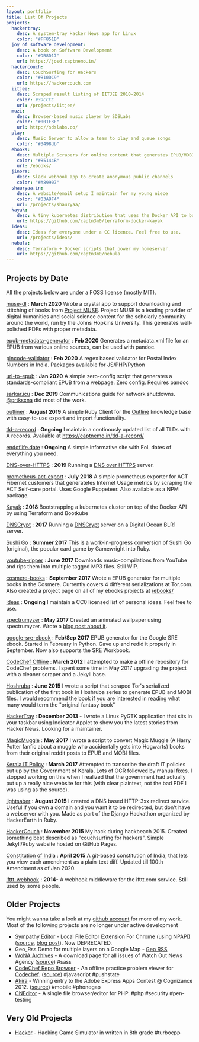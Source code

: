 ```yaml
---
layout: portfolio
title: List Of Projects
projects:
  hackertray:
    desc: A system-tray Hacker News app for Linux
    color: "#FF851B"
  joy of software development:
    desc: A book on Software Development
    color: "#DB8D17"
    url: https://josd.captnemo.in/
  hackercouch:
    desc: CouchSurfing for Hackers
    color: "#B10DC9"
    url: https://hackercouch.com
  iitjee:
    desc: Scraped result listing of IITJEE 2010-2014
    color: #39CCCC
    url: /projects/iitjee/
  muzi:
    desc: Browser-based music player by SDSLabs
    color: "#001F3F"
    url: http://sdslabs.co/
  play:
    desc: Music Server to allow a team to play and queue songs
    color: "#3498db"
  ebooks:
    desc: Multiple Scrapers for online content that generates EPUB/MOBI files
    color: "#85144B"
    url: /ebooks/
  jinora:
    desc: Slack webhook app to create anonymous public channels
    color: "#A89907"
  shauryaa.in:
    desc: A website/email setup I maintain for my young niece
    color: "#03A9F4"
    url: /projects/shauryaa/
  kayak:
    desc: A tiny kubernetes distribution that uses the Docker API to bootstrap a control plane
    url: https://github.com/captn3m0/terraform-docker-kayak
  ideas:
    desc: Ideas for everyone under a CC licence. Feel free to use.
    url: /projects/ideas/
  nebula:
    desc: Terraform + Docker scripts that power my homeserver.
    url: https://github.com/captn3m0/nebula
---
```


## Projects by Date

All the projects below are under a FOSS license (mostly MIT).

[muse-dl][muse]
: **March 2020** Wrote a crystal app to support downloading and stitching of books from [Project MUSE](https://muse.jhu.edu/). Project MUSE is a leading provider of digital humanities and social science content for the scholarly community around the world, run by the Johns Hopkins University. This generates well-polished PDFs with proper metadata.

[epub-metadata-generator][emg]
: **Feb 2020** Generates a metadata.xml file for an EPUB from various online sources, can be used with pandoc.

[pincode-validator][pincode]
: **Feb 2020** A regex based validator for Postal Index Numbers in India. Packages available for JS/PHP/Python

[url-to-epub][url-to-epub]
: **Jan 2020** A simple zero-config script that generates a standards-compliant EPUB from a webpage. Zero config. Requires pandoc

[sarkar.icu][sarkar.icu]
: **Dec 2019** Communications guide for network shutdowns. [@prtksxna](https://twitter.com/prtksxna) did most of the work.

[outliner][outliner]
: **August 2019** A simple Ruby Client for the [Outline](https://www.getoutline.com/) knowledge base with easy-to-use export and import functionality.

[tld-a-record][tld]
: **Ongoing** I maintain a continously updated list of all TLDs with A records. Available at https://captnemo.in/tld-a-record/

[endoflife.date][eoldate]
: **Ongoing** A simple informative site with EoL dates of everything you need.

[DNS-over-HTTPS][doh]
: **2019** Running a [DNS over HTTPS](https://hacks.mozilla.org/2018/05/a-cartoon-intro-to-dns-over-https/) server.

[prometheus-act-export][pae]
: **July 2018** A simple prometheus exporter for ACT Fibernet customers that generatetes Internet Usage metrics by scraping the ACT Self-care portal. Uses Google Puppeteer. Also available as a NPM package.

[Kayak][kayak]
: **2018** Bootstrapping a kubernetes cluster on top of the Docker API by using Terraform and Bootkube

[DNSCrypt](/dnscrypt/)
: **2017** Running a [DNSCrypt](https://dnscrypt.info) server on a Digital Ocean BLR1 server.

[Sushi Go][sushigo]
: **Summer 2017** This is a work-in-progress conversion of Sushi Go (original), the popular card game by Gamewright into Ruby.

[youtube-ripper][ytripper]
: **June 2017** Downloads music-compilations from YouTube and rips them into multiple tagged MP3 files. Still WIP.

[cosmere-books][cosmere]
: **September 2017** Wrote a EPUB generator for multiple books in the Cosmere. Currently covers 4 different serializations at Tor.com. Also created a project page on all of my ebooks projects at [/ebooks/](/ebooks/)

[ideas][ideas]
: **Ongoing** I maintain a CC0 licensed list of personal ideas. Feel free to use.

[spectrumyzer][spectrumyzer]
: **May 2017** Created an animated wallpaper using spectrumyzer. Wrote a [blog post about it](/blog/2017/05/01/spectrumyzer-visualization/).

[google-sre-ebook][sre]
: **Feb/Sep 2017** EPUB generator for the Google SRE ebook. Started in February in Python. Gave up and redid it properly in September. Now also supports the SRE Workbook.

[CodeChef Offline][codechef]
: **March 2012** I attempted to make a offline repository for CodeChef problems. I spent some time in May 2017 upgrading the project with a cleaner scraper and a Jekyll base.

[Hoshruba][hoshruba]
: **June 2015** I wrote a script that scraped Tor's serialized publication of the first book in Hoshruba series to generate EPUB and MOBI files. I would recommend the book if you are interested in reading what many would term the "original fantasy book"

[HackerTray][hackertray]
: **December 2013 -** I wrote a Linux PyGTK application that sits in your taskbar using Indicator Applet to show you the latest stories from Hacker News. Looking for a maintainer.

[MagicMuggle][magicmuggle]
: **May 2017** I wrote a script to convert Magic Muggle (A Harry Potter fanfic about a muggle who accidentally gets into Hogwarts) books from their original reddit posts to EPUB and MOBI files.

[Kerala IT Policy][kerala-it]
: **March 2017** Attempted to transcribe the draft IT policies put up by the Government of Kerala. Lots of OCR followed by manual fixes. I stopped working on this when I realized that the government had actually put up a really nice website for this (with clear plaintext, not the bad PDF I was using as the source).

[lightsaber][lightsaber]
: **August 2015** I created a DNS based HTTP-3xx redirect service. Useful if you own a domain and you want it to be redirected, but don't have a webserver with you. Made as part of the Django Hackathon organized by HackerEarth in Ruby.

[HackerCouch][hackercouch]
: **November 2015** My hack during hackbeach 2015. Created something best described as "couchsurfing for hackers". Simple Jekyll/Ruby website hosted on GitHub Pages.

[Constitution of India][cons]
: **April 2015** A git-based constitution of India, that lets you view each amendment as a plain-text diff. Updated till 100th Amendment as of Jan 2020.

[ifttt-webhook][ifttt]
: **2014-** A webhook middleware for the ifttt.com service. Still used by some people.

## Older Projects

You might wanna take a look at my [github account](https://github.com/captn3m0) for more of my work. Most of the following projects are no longer under active development

- [Sympathy Editor](/sympathy) - Local File Editor Extension For Chrome (using NPAPI) ([source](https://github.com/captn3m0/sympathy), [blog post](http://captnemo.in/blog/2012/05/20/sympathy-editor/)). Now DEPRECATED.
- Geo_Rss Demo for multiple layers on a Google Map - [Geo RSS](./geo_rss/)
- [WoNA Archives](/wona/) - A download page for all issues of Watch Out News Agency ([source](https://github.com/captn3m0/wona/)) #sass
- [CodeChef Repo Browser](/codechef/) - An offline practice problem viewer for [Codechef](http://codechef.com). ([source](https://github.com/captn3m0/codechef/)) #javascript #pushstate
- [Akira](http://captnemo.in/blog/2012/05/23/phonegap-blog-post/) - Winning entry to the Adobe Express Apps Contest @ Cognizance 2012. ([source](https://github.com/captn3m0/akira)) #mobile #phonegap
- [CNEditor](https://github.com/captn3m0/cneditor) - A single file browser/editor for PHP. #php #security #pen-testing

## Very Old Projects

- [Hacker](https://github.com/captn3m0/hacker) - Hacking Game Simulator in written in 8th grade #turbocpp

[cosmere]: https://github.captnemo.in/cosmere-books
[hackercouch]: https://hackercouch.com
[lightsaber]: https://lightsaber.captnemo.in
[kerala-it]: https://github.captnemo.in/kerala-it
[magicmuggle]: https://github.captnemo.in/magicmuggle
[hackertray]: https://github.captnemo.in/hackertray
[hoshruba]: https://github.captnemo.in/hoshruba
[codechef]: https://github.captnemo.in/codechef
[sre]: https://github.captnemo.in/google-sre-ebook
[shauryaa]: /projects/shauryaa/
[spectrumyzer]: /blog/2017/05/01/spectrumyzer-visualization/
[ideas]: https://github.captnemo.in/ideas
[sushigo]: https://github.captnemo.in/sushigo
[ytripper]: https://github.captnemo.in/youtube-ripper
[kayak]: https://github.com/captn3m0/terraform-docker-kayak
[doh]: https://captnemo.in/doh/
[eoldate]: https://endoflife.date/
[outliner]: https://github.com/captn3m0/outliner
[pae]: https://github.com/captn3m0/prometheus-act-exporter
[pincode]: https://github.com/captn3m0/india-pincode-regex
[emg]: https://github.com/captn3m0/epub-metadata-generator
[cons]: https://github.com/captn3m0/constitution
[url-to-epub]: https://github.com/captn3m0/url-to-epub
[sarkar.icu]: https://sarkar.icu
[ifttt]: https://github.com/captn3m0/ifttt-webhook
[tld]: https://github.com/captn3m0/tld-a-record
[muse]: https://github.com/captn3m0/muse-dl